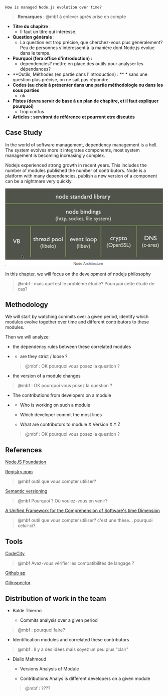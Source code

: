```
How is managed Node.js evolution over time?
```

> **Remarques** : @mbf à enlever après prise en compte

* **Titre du chapitre** : 
  * Il faut un titre qui interesse. 
* **Question générale** : 
  * La question est trop précise, que cherchez-vous plus généralement? Peu de personnes s'intéressent à la manière dont Node.js évolue dans le temps.
* **Pourquoi \(fera office d'introduction\) :**
  * dependencies? mettre en place des outils pour analyser les dépendances? 
* **Outils, Méthodes \(en partie dans l'introduction\) : **
  \* sans une question plus précise, on ne sait pas répondre.
* **Codes \(au choix à présenter dans une partie méthodologie ou dans les sous parties**
  * ok
* **Pistes \(devra servir de base à un plan de chapitre, et il faut expliquer pourquoi\)**
  * trop confus
* **Articles : serviront de référence et pourront etre discutés**

## Case Study

In the world of software management, dependency management is a hell. The system evolves more it integrates components, most system management is becoming increasingly complex.

Nodejs experienced strong growth in recent years. This includes the number of modules published the number of contributors. Node is a platform with many dependencies, publish a new version of a component can be a nightmare very quickly.

​​![](/assets/Capture.PNG)

In this chapter, we will focus on the development of nodejs philosophy

> @mbf : mais quel est le problème étudié? Pourquoi cette étude de cas?

## Methodology

We will start by watching commits over a given period, identify which modules evolve together over time and different contributors to these modules.

Then we will analyze:

* the dependency rules between these correlated modules

* * are they strict / loose ?

  > @mbf : OK pourquoi vous posez la question ?
* the version of a module changes

> @mbf : OK pourquoi vous posez la question ?

* The contributions from developers on a module

* * Who is working on such a module

  * Which developer commit the most lines

  * What are contributors to module X Version X.Y.Z

  > @mbf : OK pourquoi vous posez la question ?

## References

[NodeJS ​Foundation](https://nodejs.org/en/foundation/)

​[Registry npm](https://www.npmjs.com/package/npm-registry)​
> @mbf outil que vous compter utiliser?

​[Semantic versioning​](http://semver.org/lang/fr/)

> @mbf Pourquoi ? Où voulez-vous en venir?


​[A Unified Framework for the Comprehension of Software's time Dimension​](https://papyrus.bib.umontreal.ca/xmlui/bitstream/handle/1866/11998/Benomar_Omar_2015_these.pdf?sequence=2&isAllowed=y)

> @mbf outil que vous compter utiliser? c'est une thèse... pourquoi celui-ci?





## Tools

​[CodeCity​](https://wettel.github.io/codecity.html)
> @mbf Avez-vous vérifier les compatibilités de langage ?


​[Github ap​](https://developer.github.com/v3/)

​[Gitinspector](https://github.com/ejwa/gitinspector)​

## Distribution of work in the team

* Balde Thierno

  * Commits analysis over a given period
> @mbf : pourquoi faire?
  * Identification modules and correlated these contributors
  > @mbf : Il y a des idées mais soyez un peu plus "clair"

* Diallo Mahmoud

  * Versions Analysis of Module

  * Contributions Analys is different developers on a given module
  > @mbf : ????



